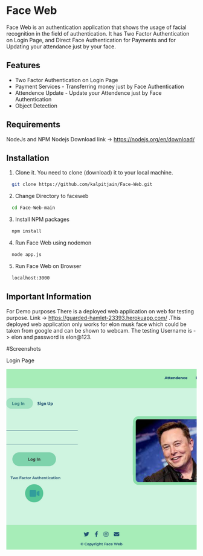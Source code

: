 
# Face Web

Face Web is an authentication application that shows the usage of facial recognition in the field of authentication.
It has Two Factor Authentication on Login Page, and Direct Face Authentication for Payments and for Updating your attendance just by your face.

## Features

- Two Factor Authentication on Login Page
- Payment Services - Transferring money just by Face Authentication
- Attendence Update - Update your Attendence just by Face Authentication
- Object Detection

## Requirements
NodeJs and  NPM
Nodejs Download link -> https://nodejs.org/en/download/



## Installation

1. Clone it.
You need to clone (download) it to your local machine.

```bash
  git clone https://github.com/kalpitjain/Face-Web.git
```
    
2. Change Directory to faceweb

```bash
  cd Face-Web-main
```
3. Install NPM packages

```bash
  npm install
```
4. Run Face Web using nodemon

```bash
  node app.js
```
5. Run Face Web on Browser

```bash
  localhost:3000
```

## Important Information

For Demo purposes There is a deployed web application on web for testing purpose. Link -> https://guarded-hamlet-23393.herokuapp.com/
.This deployed web application only works for elon musk face which could be taken from google and can be shown to webcam.
The testing Username is -> elon and password is elon@123.

#Screenshots

Login Page 
<div style="display=flex;">
<img src="./public/web_images/Readme Images/Login.png" height="480" width="700" style="object-fit : cover;">
</div>
